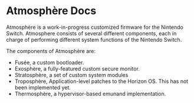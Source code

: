 # Atmosphère Docs

Atmosphère is a work-in-progress customized firmware for the Nintendo Switch. Atmosphere consists of several different components, each in charge of performing different system functions of the Nintendo Switch.

The components of Atmosphère are:
+ Fusée, a custom bootloader.
+ Exosphère, a fully-featured custom secure monitor.
+ Stratosphère, a set of custom system modules
+ Troposphère, Application-level patches to the Horizon OS. This has not been implemented yet.
+ Thermosphère, a hypervisor-based emunand implementation.

